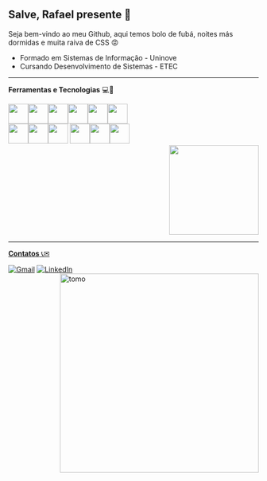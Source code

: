 ## Salve, Rafael presente 👊
Seja bem-vindo ao meu Github, aqui temos bolo de fubá, noites más dormidas e muita raiva de CSS 😡

- Formado em Sistemas de Informação - Uninove
- Cursando Desenvolvimento de Sistemas - ETEC

---

<p>
  <strong>Ferramentas e Tecnologias</strong> 💻🚀
</p>

<div align="left" padding="4px">
<img loading="lazy" src="https://cdn.jsdelivr.net/gh/devicons/devicon@latest/icons/css3/css3-original.svg" width="40" height="40"/><img loading="lazy" src="https://cdn.jsdelivr.net/gh/devicons/devicon@latest/icons/html5/html5-original.svg" width="40" height="40"/><img loading="lazy" src="https://cdn.jsdelivr.net/gh/devicons/devicon@latest/icons/javascript/javascript-original.svg" width="40" height="40"/><img loading="lazy" src="https://cdn.jsdelivr.net/gh/devicons/devicon@latest/icons/react/react-original.svg" width="40" height="40"/><img loading="lazy" src="https://cdn.jsdelivr.net/gh/devicons/devicon@latest/icons/c/c-plain.svg" width="40" height="40" /><img loading="lazy" src="https://cdn.jsdelivr.net/gh/devicons/devicon@latest/icons/python/python-original.svg" width="40" height="40"/>
  <br>
<img loading="lazy" src="https://cdn.jsdelivr.net/gh/devicons/devicon/icons/git/git-original.svg" width="40" height="40"/><img loading="lazy" src="https://cdn.jsdelivr.net/gh/devicons/devicon@latest/icons/linux/linux-original.svg" width="40" height="40"/><img loading="lazy" src="https://cdn.jsdelivr.net/gh/devicons/devicon@latest/icons/ubuntu/ubuntu-original.svg" width="40" height="40"/>         
<img loading="lazy" src="https://cdn.jsdelivr.net/gh/devicons/devicon@latest/icons/debian/debian-original.svg" width="40" height="40"/><img loading="lazy" src="https://cdn.jsdelivr.net/gh/devicons/devicon@latest/icons/photoshop/photoshop-original.svg" width="40" height="40"/><img loading="lazy" src="https://cdn.jsdelivr.net/gh/devicons/devicon@latest/icons/premierepro/premierepro-plain.svg" width="40" height="40"/>          
</div>

<div align="right">
<a href="https://github.com/rafalvs">
<img loading="lazy" height="180em" src=https://github-readme-stats.vercel.app/api/top-langs/?username=rafalvs&hide=html&layout=compact&theme=dracula />
</div>

---

<p>
  <strong>Contatos</strong> 📞✉
</p>

<div align="left">
  <a href="mailto:rafaelalvessantana0401@gmail.com" title="Gmail">
  <img src="https://img.shields.io/badge/-Gmail-FF0000?style=flat-square&labelColor=FF0000&logo=gmail&logoColor=white&link=rafaelalvessantana0401@gmail.com" alt="Gmail"/></a>
  <a href="https://www.linkedin.com/in/rafalvs" title="LinkedIn">
  <img src="https://img.shields.io/badge/-Linkedin-0e76a8?style=flat-square&logo=Linkedin&logoColor=white&link=https://www.linkedin.com/in/rafalvs" alt="LinkedIn"/></a>
</div>

<img src="https://www.nuuvem.com/lp/pt/ruff-ghanor/images/reliquia-tome.png" alt="tomo" min-width="400px" max-width="400px" width="400px" align="right">

